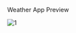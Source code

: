 Weather App Preview

![1](https://github.com/Ahsankhalid618/react-weather-app/assets/83424436/a8cb3a1d-66d6-412a-9b4e-1eb88da162c4)
